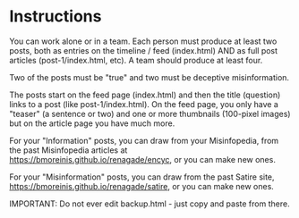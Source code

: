 # Instructions

You can work alone or in a team.  Each person must produce at least two posts, both as entries on the timeline / feed (index.html) AND as full post articles (post-1/index.html, etc). A team should produce at least four.  

Two of the posts must be "true" and two must be deceptive misinformation. 

The posts start on the feed page (index.html) and then the title (question) links to a post (like post-1/index.html).  On the feed page, you only have a "teaser" (a sentence or two) and one or more thumbnails (100-pixel images) but on the article page you have much more. 

For your "Information" posts, you can draw from your Misinfopedia, from the past Misinfopedia articles at https://bmoreinis.github.io/renagade/encyc, or you can make new ones. 

For your "Misinformation" posts, you can draw from the past Satire site, https://bmoreinis.github.io/renagade/satire, or you can make new ones. 

IMPORTANT: Do not ever edit backup.html - just copy and paste from there. 